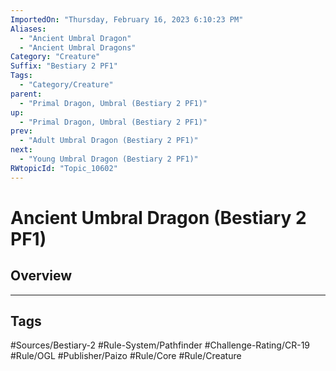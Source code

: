 ```yaml
---
ImportedOn: "Thursday, February 16, 2023 6:10:23 PM"
Aliases:
  - "Ancient Umbral Dragon"
  - "Ancient Umbral Dragons"
Category: "Creature"
Suffix: "Bestiary 2 PF1"
Tags:
  - "Category/Creature"
parent:
  - "Primal Dragon, Umbral (Bestiary 2 PF1)"
up:
  - "Primal Dragon, Umbral (Bestiary 2 PF1)"
prev:
  - "Adult Umbral Dragon (Bestiary 2 PF1)"
next:
  - "Young Umbral Dragon (Bestiary 2 PF1)"
RWtopicId: "Topic_10602"
---
```

# Ancient Umbral Dragon (Bestiary 2 PF1)
## Overview

---
## Tags
#Sources/Bestiary-2 #Rule-System/Pathfinder #Challenge-Rating/CR-19 #Rule/OGL #Publisher/Paizo #Rule/Core #Rule/Creature

